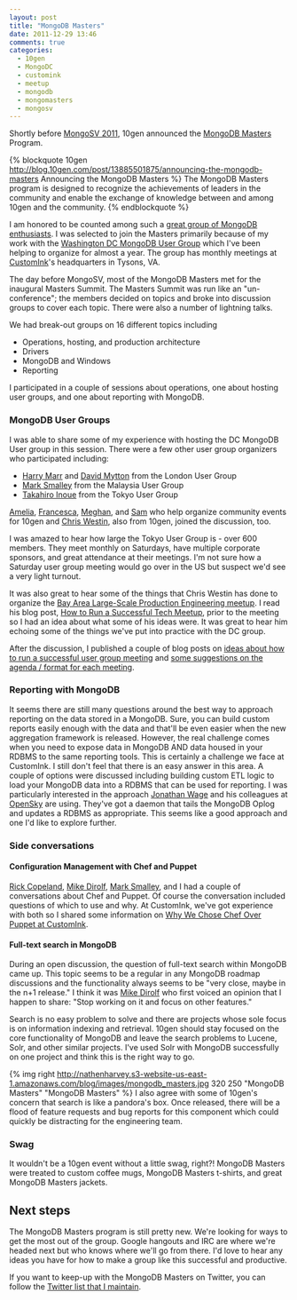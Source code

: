 ```yaml
---
layout: post
title: "MongoDB Masters"
date: 2011-12-29 13:46
comments: true
categories: 
  - 10gen
  - MongoDC
  - customink
  - meetup
  - mongodb
  - mongomasters
  - mongosv
---
```

Shortly before [MongoSV 2011](http://blog.10gen.com/post/13885501875/announcing-the-mongodb-masters), 10gen announced the [MongoDB Masters](http://blog.10gen.com/post/13885501875/announcing-the-mongodb-masters) Program.

{% blockquote 10gen http://blog.10gen.com/post/13885501875/announcing-the-mongodb-masters Announcing the MongoDB Masters %}
The MongoDB Masters program is designed to recognize the achievements of leaders in the community and enable the exchange of knowledge between and among 10gen and the community.
{% endblockquote %}

I am honored to be counted among such a [great group of MongoDB enthusiasts](http://wiki.mongodb.org/display/DOCS/MongoDB+Masters). I was selected to join the Masters primarily because of my work with the [Washington DC MongoDB User Group](http://www.meetup.com/Washington-DC-MongoDB-Users-Group/) which I've been helping to organize for almost a year. The group has monthly meetings at [CustomInk](http://www.customink.com)'s headquarters in Tysons, VA.

The day before MongoSV, most of the MongoDB Masters met for the inaugural Masters Summit. The Masters Summit was run like an "un-conference"; the members decided on topics and broke into discussion groups to cover each topic. There were also a number of lightning talks.

We had break-out groups on 16 different topics including

* Operations, hosting, and production architecture
* Drivers
* MongoDB and Windows
* Reporting
<!--more-->
I participated in a couple of sessions about operations, one about hosting user groups, and one about reporting with MongoDB.

### MongoDB User Groups
I was able to share some of my experience with hosting the DC MongoDB User group in this session. There were a few other user group organizers who participated including: 

* [Harry Marr](http://twitter.com/harrymarr) and [David Mytton](http://twitter.com/davidmytton) from the London User Group
* [Mark Smalley](http://twitter.com/m_smalley) from the Malaysia User Group
* [Takahiro Inoue](http://twitter.com/doryokujin) from the Tokyo User Group

[Amelia](http://twitter.com/ameliamango), [Francesca](http://twitter.com/francescaPasha), [Meghan](http://twitter.com/meghanpgill), and [Sam](http://twitter.com/sam_10gen) who help organize community events for 10gen and [Chris Westin](http://twitter.com/cwestin63), also from 10gen, joined the discussion, too.

I was amazed to hear how large the Tokyo User Group is - over 600 members. They meet monthly on Saturdays, have multiple corporate sponsors, and great attendance at their meetings. I'm not sure how a Saturday user group meeting would go over in the US but suspect we'd see a very light turnout.

It was also great to hear some of the things that Chris Westin has done to organize the [Bay Area Large-Scale Production Engineering meetup](http://www.meetup.com/SF-Bay-Area-Large-Scale-Production-Engineering/). I read his blog post, [How to Run a Successful Tech Meetup](https://www.bookofbrilliantthings.com/blog/how-to-run-a-successful-tech-meetup), prior to the meeting so I had an idea about what some of his ideas were.  It was great to hear him echoing some of the things we've put into practice with the DC group.

After the discussion, I published a couple of blog posts on [ideas about how to run a successful user group meeting](http://nathenharvey.com/blog/2011/12/13/tips-for-hosting-a-tech-user-group/) and [some suggestions on the agenda / format for each meeting](http://nathenharvey.com/blog/2011/12/13/agenda-tips-for-a-tech-user-group/).

### Reporting with MongoDB
It seems there are still many questions around the best way to approach reporting on the data stored in a MongoDB. Sure, you can build custom reports easily enough with the data and that'll be even easier when the new aggregation framework is released. However, the real challenge comes when you need to expose data in MongoDB AND data housed in your RDBMS to the same reporting tools. This is certainly a challenge we face at CustomInk. I still don't feel that there is an easy answer in this area.  A couple of options were discussed including building custom ETL logic to load your MongoDB data into a RDBMS that can be used for reporting. I was particularly interested in the approach [Jonathan Wage](http://twitter.com/jwage) and his colleagues at [OpenSky](https://opensky.com/) are using. They've got a daemon that tails the MongoDB Oplog and updates a RDBMS as appropriate. This seems like a good approach and one I'd like to explore further.

### Side conversations
#### Configuration Management with Chef and Puppet
[Rick Copeland](http://twitter.com/rick446), [Mike Dirolf](http://twitter.com/mdirolf), [Mark Smalley](http://twitter.com/m_smalley), and I had a couple of conversations about Chef and Puppet. Of course the conversation included questions of which to use and why. At CustomInk, we've got experience with both so I shared some information on [Why We Chose Chef Over Puppet at CustomInk](http://nathenharvey.com/blog/2011/11/21/why-we-chose-chef-over-puppet-at-customink/).

#### Full-text search in MongoDB
During an open discussion, the question of full-text search within MongoDB came up. This topic seems to be a regular in any MongoDB roadmap discussions and the functionality always seems to be "very close, maybe in the n+1 release." I think it was [Mike Dirolf](http://twitter.com/mdirolf) who first voiced an opinion that I happen to share: "Stop working on it and focus on other features."

Search is no easy problem to solve and there are projects whose sole focus is on information indexing and retrieval. 10gen should stay focused on the core functionality of MongoDB and leave the search problems to Lucene, Solr, and other similar projects. I've used Solr with MongoDB successfully on one project and think this is the right way to go.

{% img right http://nathenharvey.s3-website-us-east-1.amazonaws.com/blog/images/mongodb_masters.jpg 320 250 "MongoDB Masters" "MongoDB Masters" %}
I also agree with some of 10gen's concern that search is like a pandora's box. Once released, there will be a flood of feature requests and bug reports for this component which could quickly be distracting for the engineering team.

### Swag
It wouldn't be a 10gen event without a little swag, right?! MongoDB Masters were treated to custom coffee mugs, MongoDB Masters t-shirts, and great MongoDB Masters jackets.

## Next steps
The MongoDB Masters program is still pretty new. We're looking for ways to get the most out of the group. Google hangouts and IRC are where we're headed next but who knows where we'll go from there. I'd love to hear any ideas you have for how to make a group like this successful and productive.

If you want to keep-up with the MongoDB Masters on Twitter, you can follow the [Twitter list that I maintain](https://twitter.com/#!/nathenharvey/mongo-masters/members).

